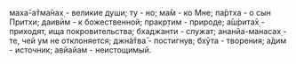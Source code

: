 маха̄-а̄тма̄нах̣ - великие души; ту - но; ма̄м - ко Мне; па̄ртха - о сын Притхи; даивӣм - к божественной; пракр̣тим - природе; а̄ш́рита̄х̣ - приходят, ища покровительства; бхаджанти - служат; ананйа-манасах̣ - те, чей ум не отклоняется; джн̃а̄тва̄ - постигнув; бхӯта - творения; а̄дим - источник; авйайам - неистощимый.